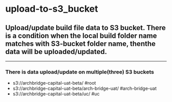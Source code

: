 # upload-to-s3_bucket

## Upload/update build file data to S3 bucket. There is a condition when the local build folder name matches with S3-bucket folder name, thenthe  data will be uploaded/updated. 
----------------------------------------------------------------------------------------------------------------------

### There is data upload/update on multiple(three) S3 buckets 

- s3://archbridge-capital-uat-beta/                          #root
- s3://archbridge-capital-uat-beta/arch-bridge-uat/          #arch-bridge-uat
- s3://archbridge-capital-uat-beta/uc/                       #uc
